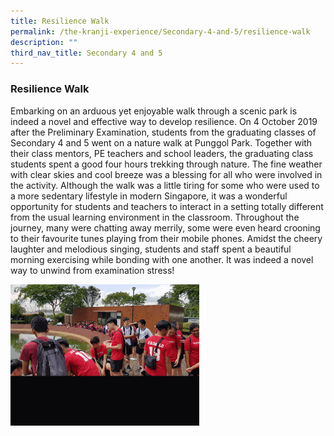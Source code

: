 ```yaml
---
title: Resilience Walk
permalink: /the-kranji-experience/Secondary-4-and-5/resilience-walk
description: ""
third_nav_title: Secondary 4 and 5
---
```

### Resilience Walk

Embarking on an arduous yet enjoyable walk through a scenic park is indeed a novel and effective way to develop resilience. On 4 October 2019 after the Preliminary Examination, students from the graduating classes of Secondary 4 and 5 went on a nature walk at Punggol Park. Together with their class mentors, PE teachers and school leaders, the graduating class students spent a good four hours trekking through nature. The fine weather with clear skies and cool breeze was a blessing for all who were involved in the activity. Although the walk was a little tiring for some who were used to a more sedentary lifestyle in modern Singapore, it was a wonderful opportunity for students and teachers to interact in a setting totally different from the usual learning environment in the classroom. Throughout the journey, many were chatting away merrily, some were even heard crooning to their favourite tunes playing from their mobile phones. Amidst the cheery laughter and melodious singing, students and staff spent a beautiful morning exercising while bonding with one another. It was indeed a novel way to unwind from examination stress!

<img src="/images/resiliencewalk.gif" 
     style="width:60%">
